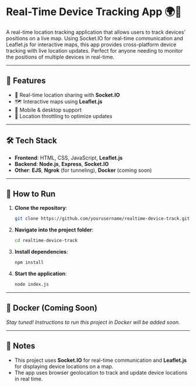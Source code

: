 # Real-Time Device Tracking App 🌍📍

A real-time location tracking application that allows users to track devices' positions on a live map. Using Socket.IO for real-time communication and Leaflet.js for interactive maps, this app provides cross-platform device tracking with live location updates. Perfect for anyone needing to monitor the positions of multiple devices in real-time.

---

## 🔧 Features

- 📡 Real-time location sharing with **Socket.IO**
- 🗺️ Interactive maps using **Leaflet.js**
- 📱 Mobile & desktop support
- 🔐 Location throttling to optimize updates

---

## 🛠️ Tech Stack

- **Frontend**: HTML, CSS, JavaScript, **Leaflet.js**
- **Backend**: **Node.js**, **Express**, **Socket.IO**
- **Other**: **EJS**, **Ngrok** (for tunneling), **Docker** (coming soon)

---

## 🚀 How to Run

1. **Clone the repository**:

    ```bash
    git clone https://github.com/yourusername/realtime-device-track.git
    ```

2. **Navigate into the project folder**:

    ```bash
    cd realtime-device-track
    ```

3. **Install dependencies**:

    ```bash
    npm install
    ```

4. **Start the application**:

    ```bash
    node index.js
    ```

---

## 🐳 Docker (Coming Soon)

*Stay tuned! Instructions to run this project in Docker will be added soon.*

---

## 📢 Notes

- This project uses **Socket.IO** for real-time communication and **Leaflet.js** for displaying device locations on a map.
- The app uses browser geolocation to track and update device locations in real time.

